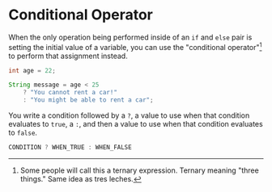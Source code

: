 # Conditional Operator

When the only operation being performed inside of an `if` and `else` pair
is setting the initial value of a variable, you can use the "conditional operator"[^ternary]
to perform that assignment instead.

```java
int age = 22;

String message = age < 25
    ? "You cannot rent a car!"
    : "You might be able to rent a car";
```

You write a condition followed by a `?`, a value to use when that condition evaluates to `true`, a `:`,
and then a value to use when that condition evaluates to `false`.

```java
CONDITION ? WHEN_TRUE : WHEN_FALSE
```

[^ternary]:
    Some people will call this a ternary expression. Ternary meaning "three things."
    Same idea as tres leches.
